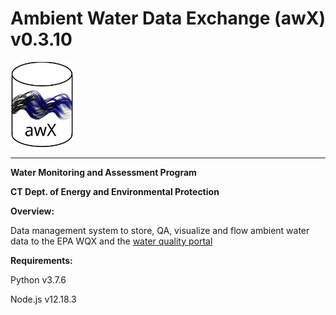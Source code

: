 # Ambient Water Data Exchange (awX) v0.3.10
<img src="web_portal_app/images/waterDB.svg" alt="awX" width="100px">
<hr>

**Water Monitoring and Assessment Program**

**CT Dept. of Energy and Environmental Protection**

**Overview:**

Data management system to store, QA, visualize and flow ambient water data to the EPA WQX and the [water quality portal](waterqualitydata.us/)

**Requirements:**

Python v3.7.6

Node.js v12.18.3




